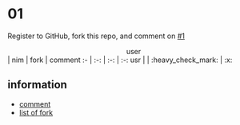 # 01
Register to GitHub, fork this repo, and comment on [#1](https://github.com/dudung/rn6086-01-2022-1/issues/1)


<center>user</center> | nim | fork | comment
:- | :-: | :-: | :-:
usr |  | :heavy_check_mark: | :x:


## information
+ [comment](https://github.com/dudung/rn6086-01-2022-1/issues/1)
+ [list of fork](https://github.com/dudung/rn6086-01-2022-1/network/members)